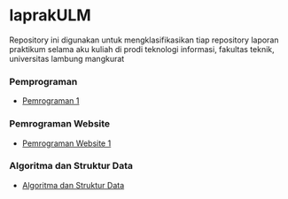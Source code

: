 # laprakULM
Repository ini digunakan untuk mengklasifikasikan tiap repository laporan praktikum selama aku kuliah di prodi teknologi informasi, fakultas teknik, universitas lambung mangkurat

### Pemprograman
- [Pemrograman 1](https://github.com/Gunturadhtya/laprakpemprograman-1)

### Pemrograman Website
- [Pemrograman Website 1](https://github.com/Gunturadhtya/laprakpemprogramanweb1)

### Algoritma dan Struktur Data
- [Algoritma dan Struktur Data](https://github.com/Gunturadhtya/laprakalgoritmadanstrukturdata)


